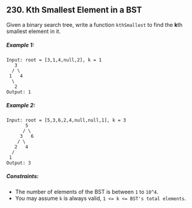 ## 230. Kth Smallest Element in a BST

Given a binary search tree, write a function ```kthSmallest``` to find the **k**th smallest element in it.

##### Example 1:
```
Input: root = [3,1,4,null,2], k = 1
   3
  / \
 1   4
  \
   2
Output: 1
```
##### Example 2:
```
Input: root = [5,3,6,2,4,null,null,1], k = 3
       5
      / \
     3   6
    / \
   2   4
  /
 1
Output: 3
```
##### Constraints:

* The number of elements of the BST is between ```1``` to ```10^4```.
* You may assume ```k``` is always valid, ```1 <= k <= BST's total elements```.